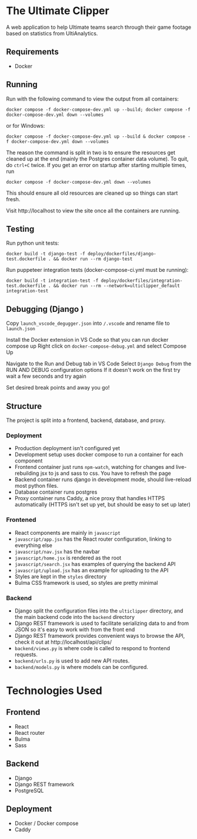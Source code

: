 # The Ultimate Clipper
A web application to help Ultimate teams search through their game footage based on statistics from UltiAnalytics.

## Requirements
- Docker

## Running
Run with the following command to view the output from all containers:
```
docker compose -f docker-compose-dev.yml up --build; docker compose -f docker-compose-dev.yml down --volumes
```
or for Windows:
```
docker compose -f docker-compose-dev.yml up --build & docker compose -f docker-compose-dev.yml down --volumes
```
The reason the command is split in two is to ensure the resources get cleaned up at the end (mainly the Postgres container data volume). To quit, do `ctrl+C` twice. If you get an error on startup after starting multiple times, run
```
docker compose -f docker-compose-dev.yml down --volumes
```
This should ensure all old resources are cleaned up so things can start fresh.

Visit http://localhost to view the site once all the containers are running.

## Testing
Run python unit tests:
```
docker build -t django-test -f deploy/dockerfiles/django-test.dockerfile . && docker run --rm django-test
```

Run puppeteer integration tests (docker-compose-ci.yml must be running):
```
docker build -t integration-test -f deploy/dockerfiles/integration-test.dockerfile . && docker run --rm --network=ulticlipper_default integration-test
```

## Debugging (Django )
Copy `launch_vscode_degugger.json` into `/.vscode` and rename file to `launch.json`

Install the Docker extension in VS Code so that you can run docker compose up
Right click on `docker-compose-debug.yml` and select Compose Up

Navigate to the Run and Debug tab in VS Code 
Select `Django Debug` from the RUN AND DEBUG configuration options
If it doesn't work on the first try wait a few seconds and try again

Set desired break points and away you go!

## Structure
The project is split into a frontend, backend, database, and proxy.
### Deployment
- Production deployment isn't configured yet
- Development setup uses docker compose to run a container for each component
- Frontend container just runs `npm-watch`, watching for changes and live-rebuilding jsx to js and sass to css. You have to refresh the page
- Backend container runs django in development mode, should live-reload most python files.
- Database container runs postgres
- Proxy container runs Caddy, a nice proxy that handles HTTPS automatically (HTTPS isn't set up yet, but should be easy to set up later)

### Frontened
- React components are mainly in `javascript`
- `javascript/app.jsx` has the React router configuration, linking to everything else
- `javascript/nav.jsx` has the navbar
- `javascript/home.jsx` is rendered as the root
- `javascript/search.jsx` has examples of querying the backend API
- `javascript/upload.jsx` has an example for uploading to the API
- Styles are kept in the `styles` directory
- Bulma CSS framework is used, so styles are pretty minimal

### Backend
- Django split the configuration files into the `ulticlipper` directory, and the main backend code into the `backend` directory
- Django REST framework is used to facilitate serializing data to and from JSON so it's easy to work with from the front end
- Django REST framework provides convenient ways to browse the API, check it out at http://localhost/api/clips/
- `backend/views.py` is where code is called to respond to frontend requests.
- `backend/urls.py` is used to add new API routes.
- `backend/models.py` is where models can be configured.

# Technologies Used
## Frontend
- React
- React router
- Bulma
- Sass

## Backend
- Django
- Django REST framework
- PostgreSQL

## Deployment
- Docker / Docker compose
- Caddy
